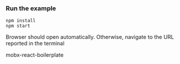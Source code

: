 ### Run the example

```
npm install
npm start
```

Browser should open automatically. Otherwise, navigate to the URL reported in the terminal



mobx-react-boilerplate
